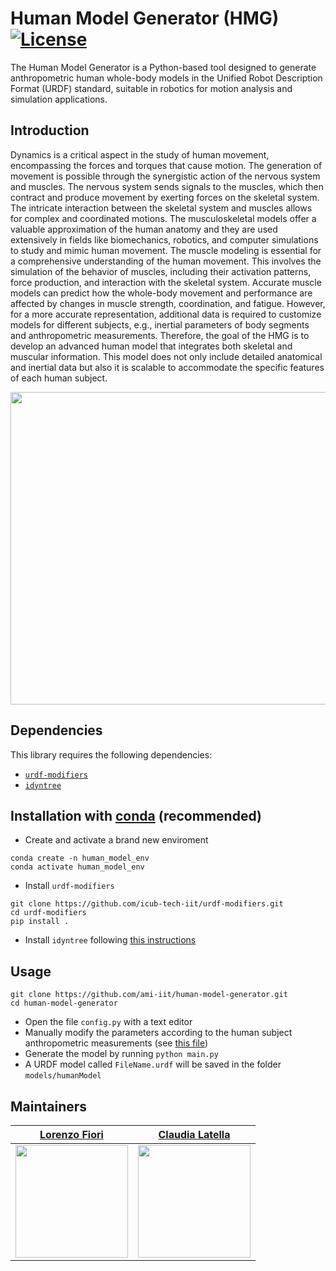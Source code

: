 # Human Model Generator (HMG) [![License](https://img.shields.io/badge/License-BSD_3--Clause-blue.svg)](https://opensource.org/licenses/BSD-3-Clause) 

The Human Model Generator is a Python-based tool designed to generate anthropometric human whole-body models in the Unified Robot Description Format (URDF) standard, suitable in robotics for motion analysis and simulation applications.

## Introduction
Dynamics is a critical aspect in the study of human movement, encompassing the forces and torques that cause motion. The generation of movement is possible through the synergistic action of the nervous system and muscles. The nervous system sends signals to the muscles, which then contract and produce movement by exerting forces on the skeletal system. The intricate interaction between the skeletal system and muscles allows for complex and coordinated motions.
The musculoskeletal models offer a valuable approximation of the human anatomy and they are used extensively in fields like biomechanics, robotics, and computer simulations to study and mimic human movement. The muscle modeling is essential for a comprehensive understanding of the human movement. This involves the simulation of the behavior of muscles, including their activation patterns, force production, and interaction with the skeletal system. Accurate muscle models can predict how the whole-body movement and performance are affected by changes in muscle strength, coordination, and fatigue.  However, for a more accurate representation, additional data is required to customize models for different subjects, e.g., inertial parameters of body segments and anthropometric measurements.
Therefore, the goal of the HMG is to develop an advanced human model that integrates both skeletal and muscular information. This model does not only include detailed anatomical and inertial data but also it is scalable to accommodate the specific features of each human subject.

<p align="center">
<img src= https://github.com/ami-iit/human-model-generator/assets/116801366/ffb6bbd9-632a-4201-b7ee-dcb99a23fda2 width ="600" height="500">
</p>


## Dependencies 
This library requires the following dependencies:

- [``urdf-modifiers``](https://github.com/icub-tech-iit/urdf-modifiers)
- [``idyntree``](https://github.com/robotology/idyntree)

## Installation with [conda](https://docs.conda.io/en/latest/) (recommended)

- Create and activate a brand new enviroment
```
conda create -n human_model_env
conda activate human_model_env
```
- Install `urdf-modifiers`
```
git clone https://github.com/icub-tech-iit/urdf-modifiers.git
cd urdf-modifiers
pip install .
```
- Install `idyntree` following [this instructions](https://github.com/robotology/idyntree?tab=readme-ov-file#conda-recommended) 

## Usage
```
git clone https://github.com/ami-iit/human-model-generator.git
cd human-model-generator
```
- Open the file `config.py` with a text editor
- Manually modify the parameters according to the human subject anthropometric measurements (see [this file](https://github.com/ami-iit/human-model-generator/blob/ReorganizeCode/code/src/INFO.md))
- Generate the model by running `python main.py` 
- A URDF model called `FileName.urdf` will be saved in the folder `models/humanModel`
  
## Maintainers
|[Lorenzo Fiori](https://www.iit.it/it/web/guest/people-details/-/people/lorenzo-fiori)|[Claudia Latella](https://www.iit.it/it/web/guest/people-details/-/people/claudia-latella)|          
|:-------------------------------------------------------:|:-------------------------------------------------------:| 
|<img src="https://scientilla.iit.it/api/v1/users/username/lorenzo.fiori@iit.it/profile-image" width="180">|<img src="https://scientilla.iit.it/api/v1/users/username/claudia.latella@iit.it/profile-image" width="180">|
